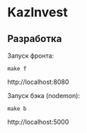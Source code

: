 # KazInvest

## Разработка

Запуск фронта:

```
make f
```
http://localhost:8080


Запуск бэка (nodemon):

```
make b
```
http://localhost:5000
